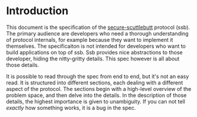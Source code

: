 # Introduction

This document is the specification of the [secure-scuttlebutt]((https://www.scuttlebutt.nz/)) protocol (ssb). The primary audience are developers who need a thorough understanding of protocol internals, for example because they want to implement it themselves. The specificaiton is not intended for developers who want to build applications on top of ssb. Ssb provides nice abstractions to those developer, hiding the nitty-gritty details. This spec however is all about those details.

It is possible to read through the spec from end to end, but it's not an easy read. It is structured into different sections, each dealing with a different aspect of the protocol. The sections begin with a high-level overview of the problem space, and then delve into the details. In the description of those details, the highest importance is given to unambiguity. If you can not tell *exactly* how something works, it is a bug in the spec.

<!-- TODO add links to test data and rust reference impl -->

